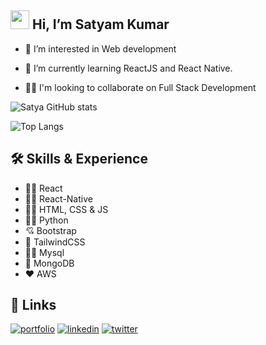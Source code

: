 

##  <img src="https://media.giphy.com/media/hvRJCLFzcasrR4ia7z/giphy.gif" width="30px"/> Hi, I’m Satyam Kumar

 - 👀 I’m interested in Web development

 - 🧠 I’m currently learning ReactJS and React Native.

 - 👯‍♀️ I'm looking to collaborate on Full Stack Development

![Satya GitHub stats](https://github-readme-stats.vercel.app/api?username=satyamkumar420&theme=radical)

![Top Langs](https://github-readme-stats.vercel.app/api/top-langs/?username=satyamkumar420&layout=compact&theme=radical)




## 🛠 Skills & Experience 
*  🧑‍💻 React
*  🧑‍💻 React-Native
*  🧑‍💻 HTML, CSS & JS
*  🙋‍♂️ Python
*  💘 Bootstrap
*  💖 TailwindCSS
*  🧑‍💻 Mysql
*  💖 MongoDB
*  ❤️ AWS



## 🔗 Links
[![portfolio](https://img.shields.io/badge/my_portfolio-000?style=for-the-badge&logo=ko-fi&logoColor=white)](https://satyamkumar420.github.io/Portfolio/)
[![linkedin](https://img.shields.io/badge/linkedin-0A66C2?style=for-the-badge&logo=linkedin&logoColor=white)](https://www.linkedin.com/in/satya-g-4b8293212/)
[![twitter](https://img.shields.io/badge/twitter-1DA1F2?style=for-the-badge&logo=twitter&logoColor=white)](https://twitter.com/SatyaG53746875)

